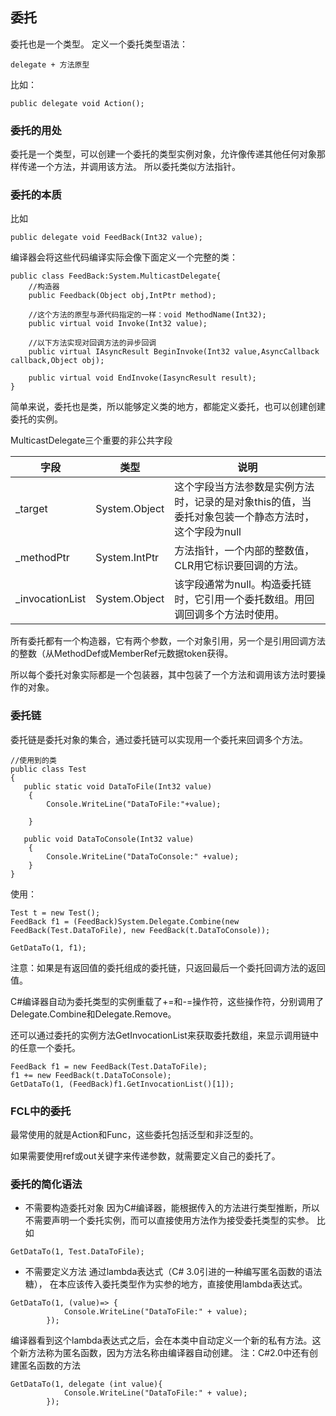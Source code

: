 ## 委托
委托也是一个类型。
定义一个委托类型语法：
````
delegate + 方法原型
````
比如：
````
public delegate void Action();
````
### 委托的用处

委托是一个类型，可以创建一个委托的类型实例对象，允许像传递其他任何对象那样传递一个方法，并调用该方法。
所以委托类似方法指针。

### 委托的本质

比如
````
public delegate void FeedBack(Int32 value);
````
编译器会将这些代码编译实际会像下面定义一个完整的类：

````
public class FeedBack:System.MulticastDelegate{
	//构造器
	public Feedback(Object obj,IntPtr method);

	//这个方法的原型与源代码指定的一样：void MethodName(Int32);
	public virtual void Invoke(Int32 value);

	//以下方法实现对回调方法的异步回调
	public virtual IAsyncResult BeginInvoke(Int32 value,AsyncCallback callback,Object obj);

	public virtual void EndInvoke(IasyncResult result);
}

````

简单来说，委托也是类，所以能够定义类的地方，都能定义委托，也可以创建创建委托的实例。


MulticastDelegate三个重要的非公共字段

字段|类型|说明
---|---|---
_target| System.Object| 这个字段当方法参数是实例方法时，记录的是对象this的值，当委托对象包装一个静态方法时，这个字段为null
_methodPtr|System.IntPtr| 方法指针，一个内部的整数值，CLR用它标识要回调的方法。
_invocationList|System.Object|该字段通常为null。构造委托链时，它引用一个委托数组。用回调回调多个方法时使用。

所有委托都有一个构造器，它有两个参数，一个对象引用，另一个是引用回调方法的整数（从MethodDef或MemberRef元数据token获得。

所以每个委托对象实际都是一个包装器，其中包装了一个方法和调用该方法时要操作的对象。



### 委托链

委托链是委托对象的集合，通过委托链可以实现用一个委托来回调多个方法。

````
//使用到的类
public class Test
{
   public static void DataToFile(Int32 value)
    {
        Console.WriteLine("DataToFile:"+value);

    }

   public void DataToConsole(Int32 value)
    {
        Console.WriteLine("DataToConsole:" +value);
    }
}
````
使用：
````
Test t = new Test();
FeedBack f1 = (FeedBack)System.Delegate.Combine(new FeedBack(Test.DataToFile), new FeedBack(t.DataToConsole));

GetDataTo(1, f1);
````
注意：如果是有返回值的委托组成的委托链，只返回最后一个委托回调方法的返回值。

C#编译器自动为委托类型的实例重载了+=和-=操作符，这些操作符，分别调用了Delegate.Combine和Delegate.Remove。

还可以通过委托的实例方法GetInvocationList来获取委托数组，来显示调用链中的任意一个委托。


````
FeedBack f1 = new FeedBack(Test.DataToFile);
f1 += new FeedBack(t.DataToConsole);
GetDataTo(1, (FeedBack)f1.GetInvocationList()[1]);
````




### FCL中的委托


最常使用的就是Action和Func，这些委托包括泛型和非泛型的。


如果需要使用ref或out关键字来传递参数，就需要定义自己的委托了。

### 委托的简化语法 

* 不需要构造委托对象
因为C#编译器，能根据传入的方法进行类型推断，所以不需要声明一个委托实例，而可以直接使用方法作为接受委托类型的实参。
比如
````
GetDataTo(1, Test.DataToFile);
````

* 不需要定义方法
通过lambda表达式（C# 3.0引进的一种编写匿名函数的语法糖），
在本应该传入委托类型作为实参的地方，直接使用lambda表达式。
````
GetDataTo(1, (value)=> {
            Console.WriteLine("DataToFile:" + value);
        });
````
编译器看到这个lambda表达式之后，会在本类中自动定义一个新的私有方法。这个新方法称为匿名函数，因为方法名称由编译器自动创建。
注：C#2.0中还有创建匿名函数的方法
````
GetDataTo(1, delegate (int value){
            Console.WriteLine("DataToFile:" + value);
        });
````

